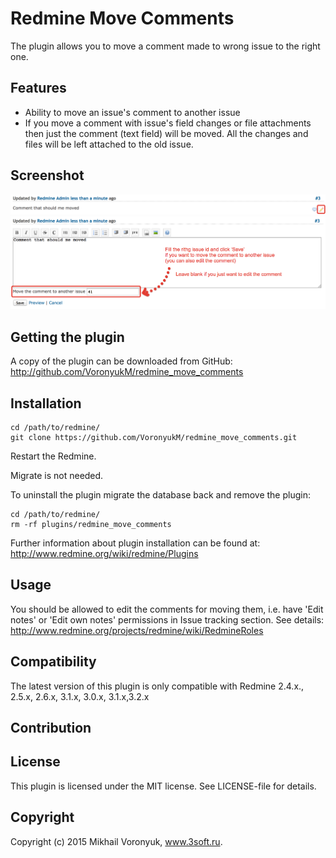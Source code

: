 # Redmine Move Comments

The plugin allows you to move a comment made to wrong issue to the right one.

## Features

* Ability to move an issue's comment to another issue
* If you move a comment with issue's field changes or file attachments then just the comment (text field) will be moved. All the changes and files will be left attached to the old issue.

## Screenshot

![Click the 'Edit' button](doc/click-edit-button.png "Click the 'Edit' button")
![Fill the right issue id](doc/fill-the-right-issue-id.png "New field 'Move the comment to another issue'")

## Getting the plugin

A copy of the plugin can be downloaded from GitHub: http://github.com/VoronyukM/redmine_move_comments

## Installation

```
cd /path/to/redmine/
git clone https://github.com/VoronyukM/redmine_move_comments.git
```

Restart the Redmine.

Migrate is not needed.


To uninstall the plugin migrate the database back and remove the plugin:

```
cd /path/to/redmine/
rm -rf plugins/redmine_move_comments
```

Further information about plugin installation can be found at: http://www.redmine.org/wiki/redmine/Plugins

## Usage

You should be allowed to edit the comments for moving them, i.e. have 'Edit notes' or 'Edit own notes' permissions in Issue tracking section. See details: http://www.redmine.org/projects/redmine/wiki/RedmineRoles

## Compatibility

The latest version of this plugin is only compatible with Redmine 2.4.x., 2.5.x, 2.6.x, 3.1.x, 3.0.x, 3.1.x,3.2.x

## Contribution

## License

This plugin is licensed under the MIT license. See LICENSE-file for details.

## Copyright

Copyright (c) 2015 Mikhail Voronyuk, www.3soft.ru. 
